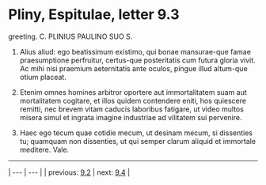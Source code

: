# Pliny, Espitulae, letter 9.3

greeting. C. PLINIUS PAULINO SUO S.



1. Alius aliud: ego beatissimum existimo, qui bonae mansurae-que famae praesumptione perfruitur, certus-que posteritatis cum futura gloria vivit. Ac mihi nisi praemium aeternitatis ante oculos, pingue illud altum-que otium placeat.



2. Etenim omnes homines arbitror oportere aut immortalitatem suam aut mortalitatem cogitare, et illos quidem contendere eniti, hos quiescere remitti, nec brevem vitam caducis laboribus fatigare, ut video multos misera simul et ingrata imagine industriae ad vilitatem sui pervenire.



3. Haec ego tecum quae cotidie mecum, ut desinam mecum, si dissenties tu; quamquam non dissenties, ut qui semper clarum aliquid et immortale meditere. Vale.



---

| --- | --- |
| previous: [9.2](../9.2/) | next: [9.4](../9.4/) |